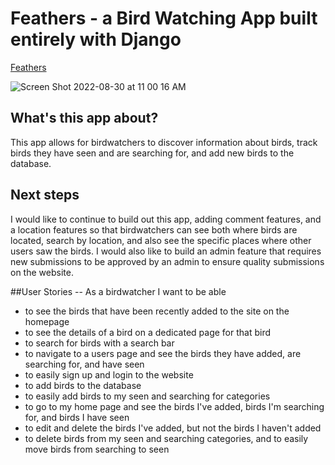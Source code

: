 # Feathers - a Bird Watching App built entirely with Django
<a href='https://th-bird-app.herokuapp.com/'>Feathers</a>

![Screen Shot 2022-08-30 at 11 00 16 AM](https://user-images.githubusercontent.com/105612788/187473304-99e9f8e8-1379-4b71-90a7-ecf713f5b7da.png)

## What's this app about? 

This app allows for birdwatchers to discover information about birds, track birds they have seen and are searching for, and add new birds to the database. 

## Next steps 

I would like to continue to build out this app, adding comment features, and a location features so that birdwatchers can see both where birds are located, search by location, and also see the specific places where other users saw the birds. I would also like to build an admin feature that requires new submissions to be approved by an admin to ensure quality submissions on the website. 

##User Stories 
-- As a birdwatcher I want to be able 
  - to see the birds that have been recently added to the site on the homepage
  - to see the details of a bird on a dedicated page for that bird
  - to search for birds with a search bar
  - to navigate to a users page and see the birds they have added, are searching for, and have seen
  - to easily sign up and login to the website
  - to add birds to the database
  - to easily add birds to my seen and searching for categories
  - to go to my home page and see the birds I've added, birds I'm searching for, and birds I have seen
  - to edit and delete the birds I've added, but not the birds I haven't added
  - to delete birds from my seen and searching categories, and to easily move birds from searching to seen
